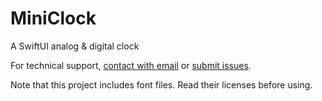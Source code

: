 # MiniClock
A SwiftUI analog &amp; digital clock

For technical support, [contact with email](mailto:wangyw.dev@outlook.com?subject=MiniClock-Feedback) or [submit issues](https://github.com/wangyiwei2015/MiniClock/issues).

Note that this project includes font files. Read their licenses before using.
